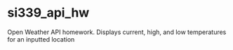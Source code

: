 # si339_api_hw
Open Weather API homework. Displays current, high, and low temperatures for an inputted location

